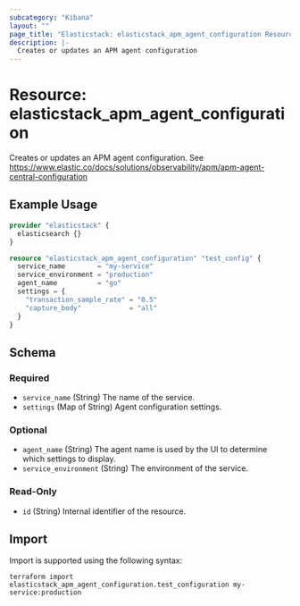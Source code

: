 ```yaml
---
subcategory: "Kibana"
layout: ""
page_title: "Elasticstack: elasticstack_apm_agent_configuration Resource"
description: |-
  Creates or updates an APM agent configuration
---
```


# Resource: elasticstack_apm_agent_configuration

Creates or updates an APM agent configuration. See https://www.elastic.co/docs/solutions/observability/apm/apm-agent-central-configuration

## Example Usage

```terraform
provider "elasticstack" {
  elasticsearch {}
}

resource "elasticstack_apm_agent_configuration" "test_config" {
  service_name        = "my-service"
  service_environment = "production"
  agent_name          = "go"
  settings = {
    "transaction_sample_rate" = "0.5"
    "capture_body"            = "all"
  }
}
```

<!-- schema generated by tfplugindocs -->
## Schema

### Required

- `service_name` (String) The name of the service.
- `settings` (Map of String) Agent configuration settings.

### Optional

- `agent_name` (String) The agent name is used by the UI to determine which settings to display.
- `service_environment` (String) The environment of the service.

### Read-Only

- `id` (String) Internal identifier of the resource.

## Import

Import is supported using the following syntax:

```shell
terraform import elasticstack_apm_agent_configuration.test_configuration my-service:production
```
